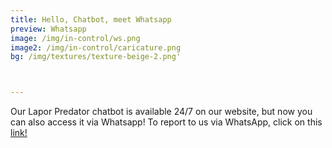 ```yaml
---
title: Hello, Chatbot, meet Whatsapp
preview: Whatsapp
image: /img/in-control/ws.png
image2: /img/in-control/caricature.png
bg: /img/textures/texture-beige-2.png'



---
```


Our Lapor Predator chatbot is available 24/7 on our website, but now you can also access it via Whatsapp! To report to us via WhatsApp, click on this [link!](https://api.whatsapp.com/send?phone=60199903394&text=Saya%20nak%20buat%20laporan%20penderaan%20seksual%20kanak2.)


